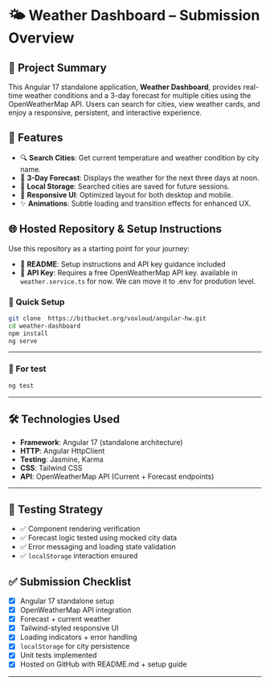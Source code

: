 # 🌤️ Weather Dashboard – Submission Overview

## 📌 Project Summary

This Angular 17 standalone application, **Weather Dashboard**, provides real-time weather conditions and a 3-day forecast for multiple cities using the OpenWeatherMap API. Users can search for cities, view weather cards, and enjoy a responsive, persistent, and interactive experience.

## 🧩 Features

* 🔍 **Search Cities**: Get current temperature and weather condition by city name.
* 📆 **3-Day Forecast**: Displays the weather for the next three days at noon.
* 💾 **Local Storage**: Searched cities are saved for future sessions.
* 🎨 **Responsive UI**: Optimized layout for both desktop and mobile.
* ✨ **Animations**: Subtle loading and transition effects for enhanced UX.

## 🌐 Hosted Repository & Setup Instructions

Use this repository as a starting point for your journey:

* 📄 **README**: Setup instructions and API key guidance included
* 🔐 **API Key**: Requires a free OpenWeatherMap API key. available in `weather.service.ts` for now. We can move it to .env for prodution level.

### 🔧 Quick Setup

```bash
git clone  https://bitbucket.org/voxloud/angular-hw.git
cd weather-dashboard
npm install
ng serve
```

---


### 🔧 For test

```bash
ng test
```
---

## 🛠️ Technologies Used

* **Framework**: Angular 17 (standalone architecture)
* **HTTP**: Angular HttpClient
* **Testing**: Jasmine, Karma
* **CSS**: Tailwind CSS
* **API**: OpenWeatherMap API (Current + Forecast endpoints)

---

## 🧪 Testing Strategy

* ✅ Component rendering verification
* ✅ Forecast logic tested using mocked city data
* ✅ Error messaging and loading state validation
* ✅ `localStorage` interaction ensured


## ✅ Submission Checklist

* [x] Angular 17 standalone setup
* [x] OpenWeatherMap API integration
* [x] Forecast + current weather
* [x] Tailwind-styled responsive UI
* [x] Loading indicators + error handling
* [x] `localStorage` for city persistence
* [x] Unit tests implemented
* [x] Hosted on GitHub with README.md + setup guide

---

